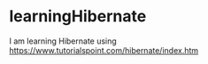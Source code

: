 # learningHibernate
I am learning Hibernate using https://www.tutorialspoint.com/hibernate/index.htm
